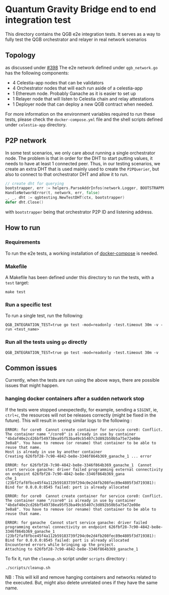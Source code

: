 # Quantum Gravity Bridge end to end integration test

This directory contains the QGB e2e integration tests. It serves as a way to fully test the QGB orchestrator and relayer in real network scenarios

## Topology

as discussed under [#398](https://github.com/celestiaorg/celestia-app/issues/398) The e2e network defined under `qgb_network.go` has the following components:

- 4 Celestia-app nodes that can be validators
- 4 Orchestrator nodes that will each run aside of a celestia-app
- 1 Ethereum node. Probably Ganache as it is easier to set up
- 1 Relayer node that will listen to Celestia chain and relay attestations
- 1 Deployer node that can deploy a new QGB contract when needed.

For more information on the environment variables required to run these tests, please check the `docker-compose.yml` file and the shell scripts defined under `celestia-app` directory.

## P2P network

In some test scenarios, we only care about running a single orchestrator node. The problem is that in order for the DHT to start putting values, it needs to have at least 1 connected peer. Thus, in our testing scenarios, we create an extra DHT that is used mainly used to create the `P2PQuerier`, but also to connect to that orchestrator DHT and allow it to run.

```go
// create dht for querying
bootstrapper, err := helpers.ParseAddrInfos(network.Logger, BOOTSTRAPPERS)
HandleNetworkError(t, network, err, false)
_, _, dht := qgbtesting.NewTestDHT(ctx, bootstrapper)
defer dht.Close()
```

with `bootstrapper` being that orchestrator P2P ID and listening address.

## How to run

### Requirements

To run the e2e tests, a working installation of [docker-compose](https://docs.docker.com/compose/install/) is needed.

### Makefile

A Makefile has been defined under this directory to run the tests, with a `test` target:

```shell
make test
```

### Run a specific test

To run a single test, run the following:

```shell
QGB_INTEGRATION_TEST=true go test -mod=readonly -test.timeout 30m -v -run <test_name>
```

### Run all the tests using `go` directly

```shell
QGB_INTEGRATION_TEST=true go test -mod=readonly -test.timeout 30m -v
```

## Common issues

Currently, when the tests are run using the above ways, there are possible issues that might happen.

### hanging docker containers after a sudden network stop

If the tests were stopped unexpectedly, for example, sending a `SIGINT`, ie, `ctrl+c`, the resources will not be releases correctly (might be fixed in the future). This will result in seeing similar logs to the following :

```text
ERROR: for core0  Cannot create container for service core0: Conflict. The container name "/core0" is already in use by container "4bdaf40e2cd26bf549738ea95f53ba49cb5407c3d892b50b5a75e72e08e
3e0a8". You have to remove (or rename) that container to be able to reuse that name.                                                                                                          
Host is already in use by another container                                                                                                                                                   
Creating 626fbf28-7c90-4842-be8e-3346f864b369_ganache_1 ... error                                                                                                                             
                                                                                                                                                                                              
ERROR: for 626fbf28-7c90-4842-be8e-3346f864b369_ganache_1  Cannot start service ganache: driver failed programming external connectivity on endpoint 626fbf28-7c90-4842-be8e-3346f864b369_gana
che_1 (23bf2faf8fbce45f4a112b59183739f294c0e2d4fb208fec89e4805f3d719381): Bind for 0.0.0.0:8545 failed: port is already allocated                                                             
                                                                                                                                                                                              
ERROR: for core0  Cannot create container for service core0: Conflict. The container name "/core0" is already in use by container "4bdaf40e2cd26bf549738ea95f53ba49cb5407c3d892b50b5a75e72e08e
3e0a8". You have to remove (or rename) that container to be able to reuse that name.                                                                                                          
                                                                                                                                                                                              
ERROR: for ganache  Cannot start service ganache: driver failed programming external connectivity on endpoint 626fbf28-7c90-4842-be8e-3346f864b369_ganache_1 (23bf2faf8fbce45f4a112b59183739f294c0e2d4fb208fec89e4805f3d719381): Bind for 0.0.0.0:8545 failed: port is already allocated
Encountered errors while bringing up the project.
Attaching to 626fbf28-7c90-4842-be8e-3346f864b369_ganache_1
```

To fix it, run the `cleanup.sh` script under `scripts` directory :

```shell
./scripts/cleanup.sh
```

NB : This will kill and remove hanging containers and networks related to the executed. But, might also delete unrelated ones if they have the same name.
